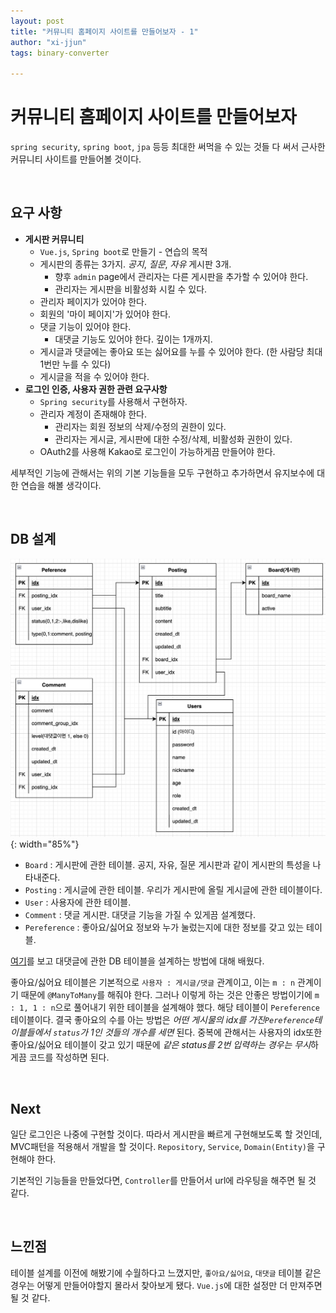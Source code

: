```yaml
---
layout: post
title: "커뮤니티 홈페이지 사이트를 만들어보자 - 1"
author: "xi-jjun"
tags: binary-converter

---
```


# 커뮤니티 홈페이지 사이트를 만들어보자

`spring security`, `spring boot`, `jpa` 등등 최대한 써먹을 수 있는 것들 다 써서 근사한 커뮤니티 사이트를 만들어볼 것이다.

<br>

## 요구 사항

- **게시판 커뮤니티**
  - `Vue.js`, `Spring boot`로 만들기 - 연습의 목적
  - 게시판의 종류는 3가지. *공지*, *질문*, *자유* 게시판 3개. 
    - 향후 `admin` page에서 관리자는 다른 게시판을 추가할 수 있어야 한다.
    - 관리자는 게시판을 비활성화 시킬 수 있다.
  - 관리자 페이지가 있어야 한다.
  - 회원의 '마이 페이지'가 있어야 한다.
  - 댓글 기능이 있어야 한다.
    - 대댓글 기능도 있어야 한다. 깊이는 1개까지.
  - 게시글과 댓글에는 좋아요 또는 싫어요를 누를 수 있어야 한다. (한 사람당 최대 1번만 누를 수 있다)
  - 게시글을 적을 수 있어야 한다.
- **로그인 인증, 사용자 권한 관련 요구사항**
  - `Spring security`를 사용해서 구현하자.
  - 관리자 계정이 존재해야 한다.
    - 관리자는 회원 정보의 삭제/수정의 권한이 있다.
    - 관리자는 게시글, 게시판에 대한 수정/삭제, 비활성화 권한이 있다.
  - OAuth2를 사용해 Kakao로 로그인이 가능하게끔 만들어야 한다.

세부적인 기능에 관해서는 위의 기본 기능들을 모두 구현하고 추가하면서 유지보수에 대한 연습을 해볼 생각이다.

<br>

## DB 설계

![community1_1](https://github.com/xi-jjun/xi-jjun.github.io/blob/master/_posts/projects/community/img/community1_1.png?raw=True){: width="85%"}

- `Board` : 게시판에 관한 테이블. 공지, 자유, 질문 게시판과 같이 게시판의 특성을 나타내준다.
- `Posting` : 게시글에 관한  테이블. 우리가 게시판에 올릴 게시글에 관한 테이블이다.
- `User` : 사용자에 관한 테이블.
- `Comment` : 댓글 게시판. 대댓글 기능을 가질 수 있게끔 설계했다.
- `Pereference` : 좋아요/싫어요 정보와 누가 눌렀는지에 대한 정보를 갖고 있는 테이블.

[여기](https://xerar.tistory.com/44)를 보고 대댓글에 관한 DB 테이블을 설계하는 방법에 대해 배웠다. 

좋아요/싫어요 테이블은 기본적으로 `사용자 : 게시글/댓글` 관계이고, 이는 `m : n` 관계이기 때문에 `@ManyToMany`를 해줘야 한다. 그러나 이렇게 하는 것은 안좋은 방법이기에 `m : 1, 1 : n`으로 풀어내기 위한 테이블을 설계해야 했다. 해당 테이블이 `Pereference`테이블이다. 결국 좋아요의 수를 아는 방법은 *어떤 게시물의 idx를 가진`Pereference`테이블들에서 `status`가 1인 것들의 개수를 세면* 된다. 중복에 관해서는 사용자의 idx또한 좋아요/싫어요 테이블이 갖고 있기 때문에 *같은 status를 2번 입력하는 경우는 무시*하게끔 코드를 작성하면 된다.

<br>

## Next

일단 로그인은 나중에 구현할 것이다. 따라서 게시판을 빠르게 구현해보도록 할 것인데, MVC패턴을 적용해서 개발을 할 것이다. `Repository`, `Service`, `Domain(Entity)`을 구현해야 한다.

기본적인 기능들을 만들었다면, `Controller`를 만들어서 url에 라우팅을 해주면 될 것 같다.

<br>

## 느낀점

테이블 설계를 이전에 해봤기에 수월하다고 느꼈지만, `좋아요/싫어요`, `대댓글` 테이블 같은 경우는 어떻게 만들어야할지 몰라서 찾아보게 됐다. `Vue.js`에 대한 설정만 더 만져주면 될 것 같다.
